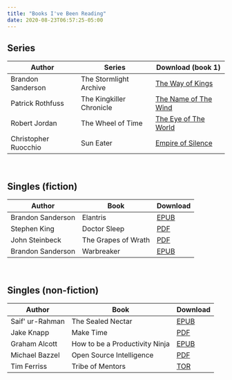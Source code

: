 ```yaml
---
title: "Books I've Been Reading"
date: 2020-08-23T06:57:25-05:00
---
```


## Series
| Author               | Series                   | Download (book 1)                                           |
|----------------------|--------------------------|-------------------------------------------------------------|
| Brandon Sanderson    | The Stormlight Archive   | [The Way of Kings](https://b-ok.cc/book/4219340/4b2f48)     |
| Patrick Rothfuss     | The Kingkiller Chronicle | [The Name of The Wind](https://b-ok.cc/book/1564700/b39690) |
| Robert Jordan        | The Wheel of Time        | [The Eye of The World](https://b-ok.cc/book/984472/9743af)  |
| Christopher Ruocchio | Sun Eater                | [Empire of Silence](https://b-ok.cc/book/5029866/ff1b81)    |

&nbsp;

## Singles (fiction)
| Author                                              | Book                                 | Download                                    |
|-----------------------------------------------------|--------------------------------------|---------------------------------------------|
| Brandon Sanderson                                   | Elantris                             | [EPUB](https://b-ok.cc/book/1222523/ef92aa) |
| Stephen King                                        | Doctor Sleep                         | [PDF](https://b-ok.cc/book/4261164/b41c46)  |
| John Steinbeck                                      | The Grapes of Wrath                  | [PDF](https://b-ok.cc/book/1518328/bddb70)  |
| Brandon Sanderson                                   | Warbreaker                           | [EPUB](https://b-ok.cc/book/1623479/d0cf66) |

&nbsp;

## Singles (non-fiction)
| Author                                              | Book                                 | Download                                    |
|-----------------------------------------------------|--------------------------------------|---------------------------------------------|
| Saif' ur-Rahman                                     | The Sealed Nectar                    | [EPUB](https://b-ok.cc/book/1009125/d83092) |
| Jake Knapp                                          | Make Time                            | [PDF](https://b-ok.cc/book/5337333/57a819)  |
| Graham Alcott                                       | How to be a Productivity Ninja       | [EPUB](https://b-ok.cc/book/5709760/a3dff9) |
| Michael Bazzel                                      | Open Source Intelligence             | [PDF](https://b-ok.cc/book/5275683/321b05)  |
| Tim Ferriss                                         | Tribe of Mentors                     | [TOR](https://b-ok.cc/book/3397110/2abf56)  |

&nbsp;
